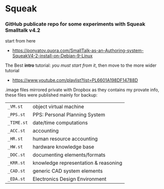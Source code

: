 # Squeak
### GitHub publicate repo for some experiments with Squeak Smalltalk v4.2

start from here

- https://ponyatov.quora.com/SmallTalk-as-an-Authoring-system-SqueakV4-2-install-on-Debian-9-Linux

The Best **intro** tutorial: *you must start from it*, then move to the more wider tutorial

- https://www.youtube.com/playlist?list=PL6601A198DF14788D

.image files mirrored private with Dropbox as they contains my provate info,
these files were published mainly for backup:

|           |                                      |
|-----------|--------------------------------------|
| `_VM.st`  | object virtual machine               |
| `_PPS.st` | PPS: Personal Planning System        |
| `_TIME.st`| date/time computations               |
| `_ACC.st` | accounting                           |
| `_HR.st`  | human resource accounting            |
| `_HW.st`  | hardware knowledge base              |
| `_DOC.st` | documenting elements/formats         |
| `_KRR.st` | knowledge representation & reasoning |
| `_CAD.st` | generic CAD system elements          |
| `_EDA.st` | Electronics Design Environment       |

